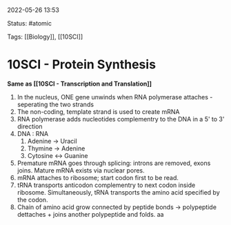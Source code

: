 2022-05-26 13:53

Status: #atomic

Tags: [[Biology]], [[10SCI]]

# 10SCI - Protein Synthesis
**Same as [[10SCI - Transcription and Translation]]**
1. In the nucleus, ONE gene unwinds when RNA polymerase attaches - seperating the two strands
2. The non-coding, template strand is used to create mRNA
3. RNA polymerase adds nucleotides complementry to the DNA in a 5' to 3' direction
4. DNA : RNA
	1. Adenine -> Uracil
	2. Thymine -> Adenine
	3. Cytosine <-> Guanine
5. Premature mRNA goes through splicing: introns are removed, exons joins. Mature mRNA exists via nuclear pores.
6. mRNA attaches to ribosome; start codon first to be read.
7. tRNA transports anticodon complementry to next codon inside ribosome. Simultaneously, tRNA transports the amino acid specified by the codon.
8. Chain of amino acid grow connected by peptide bonds -> polypeptide dettaches + joins another polypeptide and folds. aa